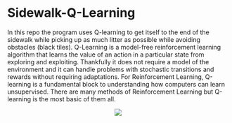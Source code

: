 # Sidewalk-Q-Learning
In this repo the program uses Q-learning to get itself to the end of the sidewalk while picking up as much litter as possible while avoiding obstacles (black tiles). Q-Learning is a model-free reinforcement learning algorithm that learns the value of an action in a particular state from exploring and exploiting. Thankfully it does not require a model of the environment and it can handle problems with stochastic transitions and rewards without requiring adaptations. For Reinforcement Learning, Q-learning is a fundamental block to understanding how computers can learn unsupervised. There are many methods of Reinforcement Learning but Q-learning is the most basic of them all. 



<p align="center">
  <img src="https://user-images.githubusercontent.com/60107217/169935879-1dc09528-8def-45ae-8e3e-e096f9e50e63.gif" />
</p>

